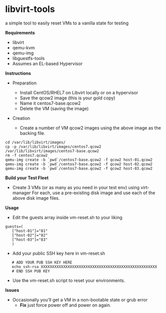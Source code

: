 libvirt-tools
=============
a simple tool to easily reset VMs to a vanilla state for testing

**Requirements**
  - libvirt
  - qemu-kvm 
  - qemu-img
  - libguestfs-tools
  - Assumes an EL-based Hypervisor

**Instructions**
  - Preparation
    * Install CentOS/RHEL7 on Libvirt locally or on a hypervisor
    * Save the qcow2 image (this is your gold copy)
    * Name it centos7-base.qcow2
    * Delete the VM (saving the image)

  - Creation
    * Create a number of VM qcow2 images using the above image as the backing
      file.
```
cd /var/lib/libvirt/images/
cp -p /var/lib/libvirt/images/centos7.qcow2 /var/lib/libvirt/images/centos7-base.qcow2
rm -f centos7.qcow2 
qemu-img create -b `pwd`/centos7-base.qcow2 -f qcow2 host-01.qcow2
qemu-img create -b `pwd`/centos7-base.qcow2 -f qcow2 host-02.qcow2
qemu-img create -b `pwd`/centos7-base.qcow2 -f qcow2 host-03.qcow2
```

**Build your Test Fleet**
  - Create 3 VMs (or as many as you need in your test env) using virt-manager
    For each, use a pre-existing disk image and use each of the above
    disk image files.

**Usage**
  - Edit the guests array inside vm-reset.sh to your liking
```
guests=(
   ["host-01"]="81"
   ["host-02"]="82"
   ["host-03"]="83"
   )
```
  - Add your public SSH key here in vm-reset.sh
```
   # ADD YOUR PUB SSH KEY HERE
   echo ssh-rsa XXXXXXXXXXXXXXXXXXXXXXXXXXXXXXXXXXXXXXXXXXXXXXXXXXXX
   # END SSH PUB KEY
```
  - Use the vm-reset.sh script to reset your environments.

**Issues**
  - Occasionally you'll get a VM in a non-bootable state or grub error
    - **Fix** just force power off and power on again.
